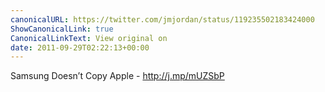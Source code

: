 ```yaml
---
canonicalURL: https://twitter.com/jmjordan/status/119235502183424000
ShowCanonicalLink: true
CanonicalLinkText: View original on
date: 2011-09-29T02:22:13+00:00
---
```

Samsung Doesn’t Copy Apple - http://j.mp/mUZSbP